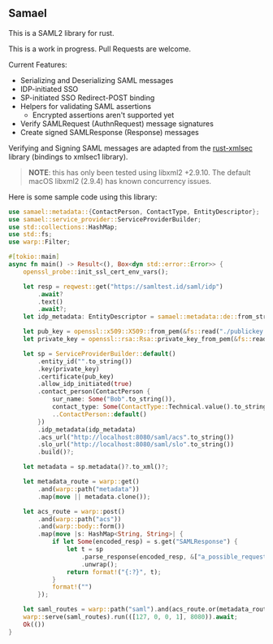 ## Samael

This is a SAML2 library for rust.

This is a work in progress. Pull Requests are welcome.

Current Features:
- Serializing and Deserializing SAML messages
- IDP-initiated SSO
- SP-initiated SSO Redirect-POST binding 
- Helpers for validating SAML assertions
    - Encrypted assertions aren't supported yet
- Verify SAMLRequest (AuthnRequest) message signatures
- Create signed SAMLResponse (Response) messages

Verifying and Signing SAML messages are adapted from the [rust-xmlsec](https://github.com/voipir/rust-xmlsec) library (bindings to xmlsec1 library).
> **NOTE**: this has only been tested using libxml2 +2.9.10. 
> The default macOS libxml2 (2.9.4) has known concurrency issues.
    
Here is some sample code using this library:
```rust
use samael::metadata::{ContactPerson, ContactType, EntityDescriptor};
use samael::service_provider::ServiceProviderBuilder;
use std::collections::HashMap;
use std::fs;
use warp::Filter;

#[tokio::main]
async fn main() -> Result<(), Box<dyn std::error::Error>> {
    openssl_probe::init_ssl_cert_env_vars();

    let resp = reqwest::get("https://samltest.id/saml/idp")
        .await?
        .text()
        .await?;
    let idp_metadata: EntityDescriptor = samael::metadata::de::from_str(&resp)?;

    let pub_key = openssl::x509::X509::from_pem(&fs::read("./publickey.cer")?)?;
    let private_key = openssl::rsa::Rsa::private_key_from_pem(&fs::read("./privatekey.pem")?)?;

    let sp = ServiceProviderBuilder::default()
        .entity_id("".to_string())
        .key(private_key)
        .certificate(pub_key)
        .allow_idp_initiated(true)
        .contact_person(ContactPerson {
            sur_name: Some("Bob".to_string()),
            contact_type: Some(ContactType::Technical.value().to_string()),
            ..ContactPerson::default()
        })
        .idp_metadata(idp_metadata)
        .acs_url("http://localhost:8080/saml/acs".to_string())
        .slo_url("http://localhost:8080/saml/slo".to_string())
        .build()?;

    let metadata = sp.metadata()?.to_xml()?;

    let metadata_route = warp::get()
        .and(warp::path("metadata"))
        .map(move || metadata.clone());

    let acs_route = warp::post()
        .and(warp::path("acs"))
        .and(warp::body::form())
        .map(move |s: HashMap<String, String>| {
            if let Some(encoded_resp) = s.get("SAMLResponse") {
                let t = sp
                    .parse_response(encoded_resp, &["a_possible_request_id".to_string()])
                    .unwrap();
                return format!("{:?}", t);
            }
            format!("")
        });

    let saml_routes = warp::path("saml").and(acs_route.or(metadata_route));
    warp::serve(saml_routes).run(([127, 0, 0, 1], 8080)).await;
    Ok(())
}
```